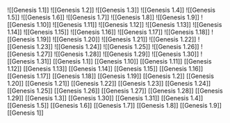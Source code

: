 ![[Genesis 1.1]]
![[Genesis 1.2]]
![[Genesis 1.3]]
![[Genesis 1.4]]
![[Genesis 1.5]]
![[Genesis 1.6]]
![[Genesis 1.7]]
![[Genesis 1.8]]
![[Genesis 1.9]]
![[Genesis 1.10]]
![[Genesis 1.11]]
![[Genesis 1.12]]
![[Genesis 1.13]]
![[Genesis 1.14]]
![[Genesis 1.15]]
![[Genesis 1.16]]
![[Genesis 1.17]]
![[Genesis 1.18]]
![[Genesis 1.19]]
![[Genesis 1.20]]
![[Genesis 1.21]]
![[Genesis 1.22]]
![[Genesis 1.23]]
![[Genesis 1.24]]
![[Genesis 1.25]]
![[Genesis 1.26]]
![[Genesis 1.27]]
![[Genesis 1.28]]
![[Genesis 1.29]]
![[Genesis 1.30]]
![[Genesis 1.31]]
[[Genesis 1.1]]
[[Genesis 1.10]]
[[Genesis 1.11]]
[[Genesis 1.12]]
[[Genesis 1.13]]
[[Genesis 1.14]]
[[Genesis 1.15]]
[[Genesis 1.16]]
[[Genesis 1.17]]
[[Genesis 1.18]]
[[Genesis 1.19]]
[[Genesis 1.2]]
[[Genesis 1.20]]
[[Genesis 1.21]]
[[Genesis 1.22]]
[[Genesis 1.23]]
[[Genesis 1.24]]
[[Genesis 1.25]]
[[Genesis 1.26]]
[[Genesis 1.27]]
[[Genesis 1.28]]
[[Genesis 1.29]]
[[Genesis 1.3]]
[[Genesis 1.30]]
[[Genesis 1.31]]
[[Genesis 1.4]]
[[Genesis 1.5]]
[[Genesis 1.6]]
[[Genesis 1.7]]
[[Genesis 1.8]]
[[Genesis 1.9]]
[[Genesis 1]]
